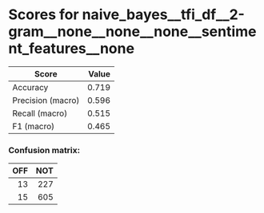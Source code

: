 # Scores for naive_bayes__tfi_df__2-gram__none__none__none__sentiment_features__none
|      Score      |Value|
|-----------------|----:|
|Accuracy         |0.719|
|Precision (macro)|0.596|
|Recall (macro)   |0.515|
|F1 (macro)       |0.465|

### Confusion matrix:
|OFF|NOT|
|--:|--:|
| 13|227|
| 15|605|
